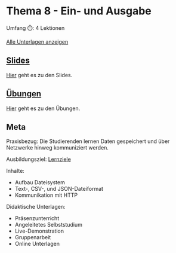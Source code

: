 # Thema  8 - Ein- und Ausgabe

Umfang ⏱️: 4 Lektionen

[Alle Unterlagen anzeigen](https://github.com/janikvonrotz/python.casa/tree/main/topic-8)

## [Slides](slides8.md)

[Hier](slides8.md) geht es zu den Slides.

## [Übungen](excercise8.md)

[Hier](excercise8.md) geht es zu den Übungen.

## Meta

Praxisbezug: Die Studierenden lernen Daten gespeichert und über Netzwerke hinweg kommuniziert werden.

Ausbildungsziel: [Lernziele](slides8.md#Lernziele)

Inhalte:
* Aufbau Dateisystem
* Text-, CSV-, und JSON-Dateiformat
* Kommunikation mit HTTP

Didaktische Unterlagen:
* Präsenzunterricht
* Angeleitetes Selbststudium
* Live-Demonstration
* Gruppenarbeit
* Online Unterlagen